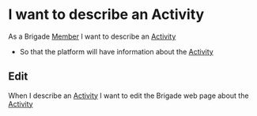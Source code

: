 # I want to describe an Activity
As a Brigade [Member](member.md) I want to describe an [Activity](activity.md)
* So that the platform will have information about the [Activity](activity.md)

## Edit
When I describe an [Activity](activity.md) I want to edit the Brigade web page about the [Activity](activity.md) 